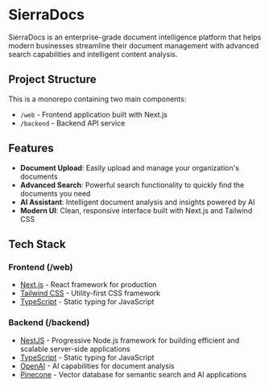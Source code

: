 # SierraDocs

SierraDocs is an enterprise-grade document intelligence platform that helps modern businesses streamline their document management with advanced search capabilities and intelligent content analysis.

## Project Structure

This is a monorepo containing two main components:

- `/web` - Frontend application built with Next.js
- `/backend` - Backend API service

## Features

- **Document Upload**: Easily upload and manage your organization's documents
- **Advanced Search**: Powerful search functionality to quickly find the documents you need
- **AI Assistant**: Intelligent document analysis and insights powered by AI
- **Modern UI**: Clean, responsive interface built with Next.js and Tailwind CSS

## Tech Stack

### Frontend (/web)

- [Next.js](https://nextjs.org/) - React framework for production
- [Tailwind CSS](https://tailwindcss.com/) - Utility-first CSS framework
- [TypeScript](https://www.typescriptlang.org/) - Static typing for JavaScript

### Backend (/backend)

- [NestJS](https://nestjs.com/) - Progressive Node.js framework for building efficient and scalable server-side applications
- [TypeScript](https://www.typescriptlang.org/) - Static typing for JavaScript
- [OpenAI](https://openai.com/) - AI capabilities for document analysis
- [Pinecone](https://www.pinecone.io/) - Vector database for semantic search and AI applications
